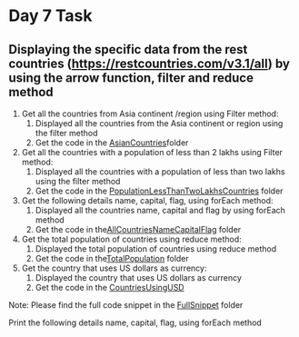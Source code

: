 # Day 7 Task

## **Displaying the specific data from the rest countries (https://restcountries.com/v3.1/all) by using the arrow function, filter and reduce method**
1. Get all the countries from Asia continent /region using Filter method:
   1. Displayed all the countries from the Asia continent or region using the filter method
   2. Get the code in the [AsianCountries](./AsianCountries/js/script.js)folder
2. Get all the countries with a population of less than 2 lakhs using Filter method:
   1. Displayed all the countries with a population of less than two lakhs using the filter method
   2. Get the code in the [PopulationLessThanTwoLakhsCountries](./PopulationLessThanTwoLakhsCountries/js/script.js) folder
3. Get the following details name, capital, flag, using forEach method:
   1. Displayed all the countries name, capital and flag by using forEach method
   2. Get the code in the[AllCountriesNameCapitalFlag](./AllCountriesNameCapitalFlag/js/script.js) folder
4. Get the total population of countries using reduce method:
   1. Displayed the total population of countries using reduce method
   2. Get the code in the[TotalPopulation](./TotalPopulation/js/script.js) folder
5. Get the country that uses US dollars as currency:
   1. Displayed the country that uses US dollars as currency
   2. Get the code in the [CountriesUsingUSD](./CountriesUsingUSD/js/script.js)

Note: Please find the full code snippet in the [FullSnippet](./FullSnippet/js/script.js) folder






Print the following details name, capital, flag, using forEach method
